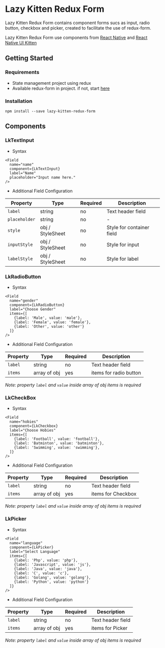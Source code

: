 # Lazy Kitten Redux Form

Lazy Kitten Redux Form contains component forms sucs as input, radio button, checkbox and picker, created to facilitate the use of redux-form.

Lazy Kitten Redux Form use components from [React Native](https://facebook.github.io/react-native/) and [React Native UI Kitten](https://akveo.github.io/react-native-ui-kitten/)

## Getting Started

### Requirements

* State management project using redux
* Available redux-form in project. if not, start [here](https://redux-form.com/7.3.0/docs/gettingstarted.md/)

### Installation

```
npm install --save lazy-kitten-redux-form
```

## Components

### LkTextInput

* Syntax

```
<Field
  name="name"
  component={LkTextInput}
  label="Name"
  placeholder="Input name here."
/>
```

* Additional Field Configuration

| Property | Type | Required | Description |
| -------- | -------- | -------- | ----------- |
| `label` | string | no | Text header field |
| `placeholder` | string | no | - |
| `style` | obj / StyleSheet | no | Style for container field |
| `inputStyle` | obj / StyleSheet | no | Style for input |
| `labelStyle` | obj / StyleSheet | no | Style for label |

### LkRadioButton

* Syntax

```
<Field
  name="gender"
  component={LkRadioButton}
  label="Choose Gender"
  items={[
    {label: 'Male', value: 'male'},
    {label: 'Female', value: 'female'},
    {label: 'Other', value: 'other'}
  ]}
/>
```

* Additional Field Configuration

| Property | Type | Required | Description |
| -------- | -------- | -------- | ----------- |
| `label` | string | no | Text header field |
| `items` | array of obj | yes | items for radio button |

  *Note: property `label` and `value` inside array of obj items is required*

### LkCheckBox

* Syntax

```
<Field
  name="hobies"
  component={LkCheckbox}
  label="Choose Hobies"
  items={[
    {label: 'Football', value: 'football'},
    {label: 'Batminton', value: 'batminton'},
    {label: 'Swimming', value: 'swimming'},
  ]}
/>
```

* Additional Field Configuration

| Property | Type | Required | Description |
| -------- | -------- | -------- | ----------- |
| `label` | string | no | Text header field |
| `items` | array of obj | yes | items for Checkbox |

  *Note: property `label` and `value` inside array of obj items is required*

### LkPicker

* Syntax

```
<Field
  name="language"
  component={LkPicker}
  label="Select Language"
  items={[
    {label: 'Php', value: 'php'},
    {label: 'Javascript', value: 'js'},
    {label: 'Java', value: 'java'},
    {label: 'C', value: 'c'},
    {label: 'Golang', value: 'golang'},
    {label: 'Python', value: 'python'}
  ]}
/>
```

* Additional Field Configuration

| Property | Type | Required | Description |
| -------- | -------- | -------- | ----------- |
| `label` | string | no | Text header field |
| `items` | array of obj | yes | items for Picker |

  *Note: property `label` and `value` inside array of obj items is required*
